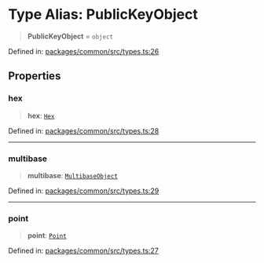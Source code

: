 # Type Alias: PublicKeyObject

> **PublicKeyObject** = `object`

Defined in: [packages/common/src/types.ts:26](https://github.com/dcdpr/did-btcr2-js/blob/4a717493e735221d072999f212891939f4de3f23/packages/common/src/types.ts#L26)

## Properties

### hex

> **hex**: [`Hex`](Hex.md)

Defined in: [packages/common/src/types.ts:28](https://github.com/dcdpr/did-btcr2-js/blob/4a717493e735221d072999f212891939f4de3f23/packages/common/src/types.ts#L28)

***

### multibase

> **multibase**: [`MultibaseObject`](MultibaseObject.md)

Defined in: [packages/common/src/types.ts:29](https://github.com/dcdpr/did-btcr2-js/blob/4a717493e735221d072999f212891939f4de3f23/packages/common/src/types.ts#L29)

***

### point

> **point**: [`Point`](Point.md)

Defined in: [packages/common/src/types.ts:27](https://github.com/dcdpr/did-btcr2-js/blob/4a717493e735221d072999f212891939f4de3f23/packages/common/src/types.ts#L27)
